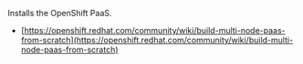 Installs the OpenShift PaaS.

* [https://openshift.redhat.com/community/wiki/build-multi-node-paas-from-scratch](https://openshift.redhat.com/community/wiki/build-multi-node-paas-from-scratch)
